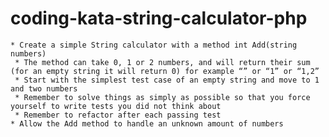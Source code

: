 coding-kata-string-calculator-php
=================================

    * Create a simple String calculator with a method int Add(string numbers)
     * The method can take 0, 1 or 2 numbers, and will return their sum (for an empty string it will return 0) for example “” or “1” or “1,2”
     * Start with the simplest test case of an empty string and move to 1 and two numbers
     * Remember to solve things as simply as possible so that you force yourself to write tests you did not think about
     * Remember to refactor after each passing test
    * Allow the Add method to handle an unknown amount of numbers
